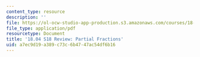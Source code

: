 ```yaml
---
content_type: resource
description: ''
file: https://ol-ocw-studio-app-production.s3.amazonaws.com/courses/18-04-complex-variables-with-applications-spring-2018/a7ec9d19a389c73c6b4747ac54df6b16_MIT18_04S18_pf-coverup.pdf
file_type: application/pdf
resourcetype: Document
title: '18.04 S18 Review: Partial Fractions'
uid: a7ec9d19-a389-c73c-6b47-47ac54df6b16
---
```

